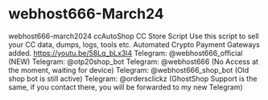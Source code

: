 # webhost666-March24
webhost666-march2024
ccAutoShop
CC Store Script Use this script to sell your CC data, dumps, logs, tools etc. Automated Crypto Payment Gateways added. https://youtu.be/58Lq_bLx3l4 Telegram: @webhost666_official (NEW) Telegram: @otp20shop_bot Telegram: @webhost666 (No Access at the moment, waiting for device) Telegram: @webhost666_shop_bot (Old shop bot is still active) Telegram: @ordersclickz (GhostShop Support is the same, if you contact there, you will be forwarded to my new Telegram)

